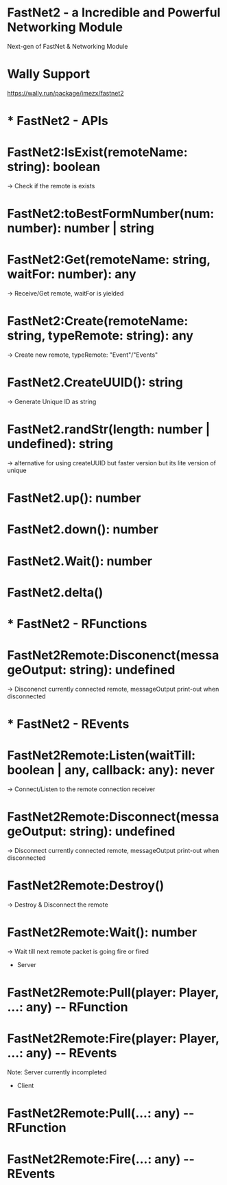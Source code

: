 # FastNet2 - a Incredible and Powerful Networking Module
Next-gen of FastNet & Networking Module

# Wally Support
https://wally.run/package/imezx/fastnet2

# * FastNet2 - APIs

# FastNet2:IsExist(remoteName: string): boolean
-> Check if the remote is exists
# FastNet2:toBestFormNumber(num: number): number | string
# FastNet2:Get(remoteName: string, waitFor: number): any
-> Receive/Get remote, waitFor is yielded
# FastNet2:Create(remoteName: string, typeRemote: string): any
-> Create new remote, typeRemote: "Event"/"Events"
# FastNet2.CreateUUID(): string
-> Generate Unique ID as string
# FastNet2.randStr(length: number | undefined): string
-> alternative for using createUUID but faster version but its lite version of unique
# FastNet2.up(): number
# FastNet2.down(): number
# FastNet2.Wait(): number
# FastNet2.delta()

# * FastNet2 - RFunctions
# FastNet2Remote:Disconenct(messageOutput: string): undefined
-> Disconenct currently connected remote, messageOutput print-out when disconnected

# * FastNet2 - REvents
# FastNet2Remote:Listen(waitTill: boolean | any, callback: any): never
-> Connect/Listen to the remote connection receiver
# FastNet2Remote:Disconnect(messageOutput: string): undefined
-> Disconnect currently connected remote, messageOutput print-out when disconnected
# FastNet2Remote:Destroy()
-> Destroy & Disconnect the remote
# FastNet2Remote:Wait(): number
-> Wait till next remote packet is going fire or fired

- Server
# FastNet2Remote:Pull(player: Player, ...: any) -- RFunction
# FastNet2Remote:Fire(player: Player, ...: any) -- REvents
Note: Server currently incompleted

- Client
# FastNet2Remote:Pull(...: any) -- RFunction
# FastNet2Remote:Fire(...: any) -- REvents
